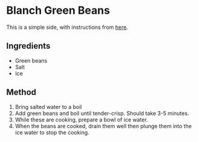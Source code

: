 
# Blanch Green Beans # 

This is a simple side, with instructions from [here](https://www.culinaryhill.com/how-to-blanch-green-beans/).

## Ingredients ## 

- Green beans
- Salt
- Ice

## Method ## 

1. Bring salted water to a boil
2. Add green beans and boil until tender-crisp. Should take 3-5 minutes.
3. While these are cooking, prepare a bowl of ice water.
4. When the beans are cooked, drain them well then plunge them into the ice water to stop the cooking.

